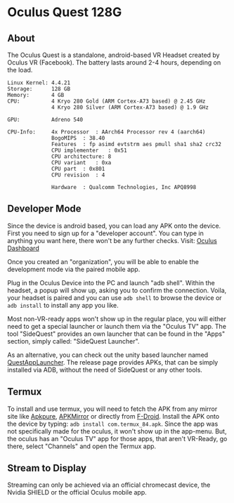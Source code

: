 # Oculus Quest 128G

## About
The Oculus Quest is a standalone, android-based VR Headset created by Oculus VR (Facebook). The battery lasts around 2-4 hours, depending on the load.

    Linux Kernel: 4.4.21
    Storage:      128 GB
    Memory:       4 GB
    CPU:          4 Kryo 280 Gold (ARM Cortex-A73 based) @ 2.45 GHz
                  4 Kryo 280 Silver (ARM Cortex-A73 based) @ 1.9 GHz

    GPU:          Adreno 540

    CPU-Info:     4x Processor	: AArch64 Processor rev 4 (aarch64)
                  BogoMIPS	: 38.40
                  Features	: fp asimd evtstrm aes pmull sha1 sha2 crc32
                  CPU implementer	: 0x51
                  CPU architecture: 8
                  CPU variant	: 0xa
                  CPU part	: 0x801
                  CPU revision	: 4

                  Hardware	: Qualcomm Technologies, Inc APQ8998

## Developer Mode
Since the device is android based, you can load any APK onto the device. First you need to sign up for a "developer account".
You can type in anything you want here, there won't be any further checks.
Visit: [Oculus Dashboard](https://dashboard.oculus.com/organizations/create/)

Once you created an "organization", you will be able to enable the development mode via the paired mobile app.

Plug in the Oculus Device into the PC and launch "adb shell". Within the headset, a popup will show up, asking you to confirm the connection.
Voila, your headset is paired and you can use `adb shell` to browse the device or `adb install` to install any app you like.

Most non-VR-ready apps won't show up in the regular place, you will either need to get a special launcher or launch them via the "Oculus TV" app.
The tool "SideQuest" provides an own launcher that can be found in the "Apps" section, simply called: "SideQuest Launcher".

As an alternative, you can check out the unity based launcher named [QuestAppLauncher](https://github.com/tverona1/QuestAppLauncher).
The release page provides APKs, that can be simply installed via ADB, without the need of SideQuest or any other tools.

## Termux
To install and use termux, you will need to fetch the APK from any mirror site like [Apkpure](https://apkpure.com/termux/com.termux), [APKMirror](https://www.apkmirror.com/apk/fredrik-fornwall/termux/) or directly from [F-Droid](https://f-droid.org/en/packages/com.termux/). Install the APK onto the device by typing: `adb install com.termux_84.apk`. Since the app was not specifically made for the oculus, it won't show up in the app-menu. But, the oculus has an "Oculus TV" app for those apps, that aren't VR-Ready, go there, select "Channels" and open the Termux app.

## Stream to Display
Streaming can only be achieved via an official chromecast device, the Nvidia SHIELD or the official Oculus mobile app.
